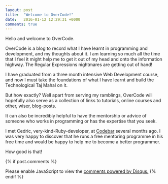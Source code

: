 ```yaml
---
layout: post
title:  "Welcome to OverCode!"
date:   2016-01-12 12:29:31 +0000
comments: true
---
```


Hello and welcome to OverCode.


OverCode is a blog to record what I have learnt in programming and development, and my thoughts about it. I am learning so much all the time that I feel it might help me to get it out of my head and onto the information highway. The Regular Expressions nightmares are getting out of hand!

I have graduated from a three month intensive Web Development course, and now I must take the foundations of what I have learnt and build the Technological Taj Mahal on it.

But how exactly? Well apart from serving my ramblings, OverCode will hopefully also serve as a collection of links to tutorials, online courses and other, wiser, blog-posts. 

It can also be incredibly helpful to have the mentorship or advice of someone who works in programming or has the expertise that you seek.

I met Cedric, very-kind-Ruby-developer, at [Codebar][codebar] several months ago. I was very happy to discover that he runs a free mentoring programme in his free time and would be happy to help me to become a better programmer. 


How good is that!

[codebar]: https://codebar.io/

{% if post.comments %}
<div id="disqus_thread"></div>
<script>
var disqus_config = function () {
  this.page.url = http://daisymolving.github.io/2016/01/12/welcome-to-overcode.html; // Replace PAGE_URL with your page's canonical URL variable
  this.page.identifier = 2016-01-12; // Replace PAGE_IDENTIFIER with your page's unique identifier variable
};
(function() { // DON'T EDIT BELOW THIS LINE
var d = document, s = d.createElement('script');

s.src = '//overcode.disqus.com/embed.js';

s.setAttribute('data-timestamp', +new Date());
(d.head || d.body).appendChild(s);
})();
</script>
<noscript>Please enable JavaScript to view the <a href="https://disqus.com/?ref_noscript" rel="nofollow">comments powered by Disqus.</a></noscript>
{% endif %}
